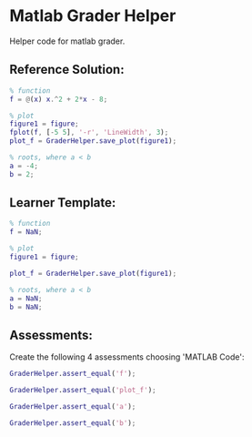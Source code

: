 # Matlab Grader Helper

Helper code for matlab grader.

## Reference Solution:

```matlab
% function
f = @(x) x.^2 + 2*x - 8; 

% plot
figure1 = figure;
fplot(f, [-5 5], '-r', 'LineWidth', 3);
plot_f = GraderHelper.save_plot(figure1); 

% roots, where a < b
a = -4;
b = 2;
```

## Learner Template:

```matlab
% function
f = NaN;

% plot
figure1 = figure;

plot_f = GraderHelper.save_plot(figure1); 

% roots, where a < b
a = NaN;
b = NaN;
```

## Assessments:

Create the following 4 assessments choosing 'MATLAB Code':

```matlab
GraderHelper.assert_equal('f');

GraderHelper.assert_equal('plot_f');

GraderHelper.assert_equal('a');

GraderHelper.assert_equal('b');
```
